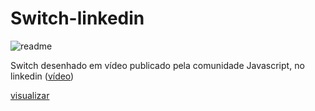 # Switch-linkedin

![readme](https://github.com/LuanKisaki/Switch-linkedin/assets/95627229/ca5a35f8-1136-4ea7-9980-afe227d74fad)

Switch desenhado em vídeo publicado pela comunidade Javascript, no linkedin (<a href="https://www.linkedin.com/feed/update/urn:li:activity:7055087924903563264?utm_source=share&utm_medium=member_desktop">vídeo</a>)

<a href="https://switch-linkedin-luankisaki.vercel.app/">visualizar</a>
